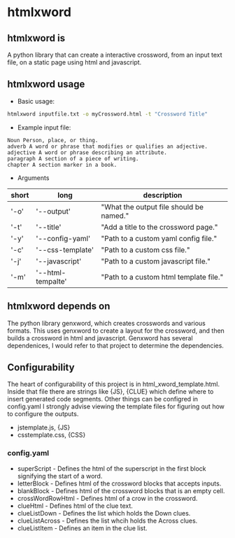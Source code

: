 # htmlxword
## htmlxword is
A python library that can create a interactive crossword, from an input text file, on a static page using html and javascript.

## htmlxword usage
* Basic usage:
```bash
htmlxword inputfile.txt -o myCrossword.html -t "Crossword Title"
```
* Example input file:
```
Noun Person, place, or thing.
adverb A word or phrase that modifies or qualifies an adjective.
adjective A word or phrase describing an attribute.
paragraph A section of a piece of writing.
chapter A section marker in a book.
```
* Arguments

| short | long | description |
| ----------- | ----------- | ----------- |
| '-o' | '--output' | "What the output file should be named." |
| '-t' | '--title' | "Add a title to the crossword page." |
| '-y' | '--config-yaml' | "Path to a custom yaml config file." |
| '-c' | '--css-template' | "Path to a custom css file." |
| '-j' | '--javascript' | "Path to a custom javascript file." |
| '-m' | '--html-tempalte' | "Path to a custom html template file." |

## htmlxword depends on
The python library genxword, which creates crosswords and various formats. This uses genxword to create a layout for the crossword, and then builds a crossword in html and javascript. Genxword has several dependenices, I would refer to that project to determine the dependencies.

## Configurability
The heart of configurability of this project is in html_xword_template.html.
Inside that file there are strings like {JS}, {CLUE} which define where to insert
generated code segments. Other things can be configred in config.yaml I strongly
advise viewing the template files for figuring out how to configure the outputs.
* jstemplate.js, {JS}
* csstemplate.css, {CSS}

### config.yaml
* superScript - Defines the html of the superscript in the first block signifying the start of a word.
* letterBlock - Defines html of the crossword blocks that accepts inputs.
* blankBlock - Defines html of the crossword blocks that is an empty cell.
* crossWordRowHtml - Defines html of a crow in the crossword.
* clueHtml - Defines html of the clue text.
* clueListDown - Defines the list which holds the Down clues.
* clueListAcross - Defines the list whcih holds the Across clues.
* clueListItem - Defines an item in the clue list.



